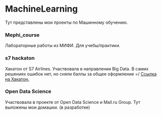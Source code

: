 # MachineLearning 
Тут представлены мои проекты по Машинному обучению.

### Mephi_course
Лабораторные работы из МИФИ. Для учебы/практики.

### s7 hackaton
Хакатон от S7 Airlines. Участвовала в направлении Big Data. 
В самих решениях ошибок нет, но сняли баллы за общее оформление =/
[Ссылка на Хакатон.](https://www.s7.ru/home/offers/hackathon/index.dot)

### Open Data Science 
Участвовала в проекте от Open Data Science и Mail.ru Group. Тут выложены мои домашки.
(в разработке)
